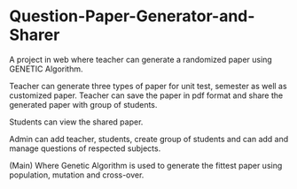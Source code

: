 # Question-Paper-Generator-and-Sharer


A project in web where teacher can generate a randomized paper using GENETIC Algorithm.

Teacher can generate three types of paper for unit test, semester as well as customized paper.
Teacher can save the paper in pdf format and share the generated paper with group of students.

Students can view the shared paper.

Admin can add teacher, students, create group of students and can add and manage questions of respected subjects.

(Main)
Where Genetic Algorithm is used to generate the fittest paper using population, mutation and cross-over.

